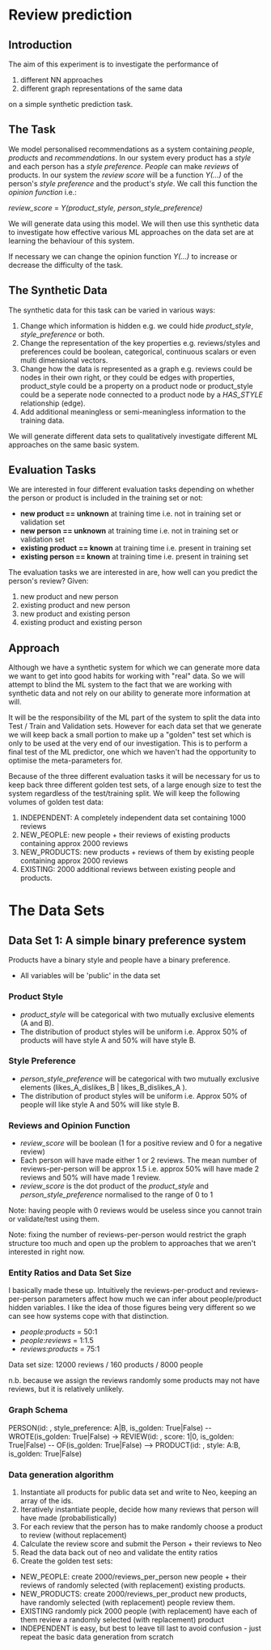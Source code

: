 # Review prediction

## Introduction

The aim of this experiment is to investigate the performance of
1) different NN approaches 
2) different graph representations of the same data 

on a simple synthetic prediction task.

## The Task

We model personalised recommendations as a system containing _people_, _products_ and _recommendations_. In our system every product has a _style_ and each person has a _style preference_. _People_ can make _reviews_ of products. In our system the _review score_ will be a function _Y(...)_ of the person's _style preference_ and the product's _style_. We call this function the _opinion function_ i.e.:
 
  _review_score_ = _Y(product_style, person_style_preference)_ 

We will generate data using this model. We will then use this synthetic data to investigate how effective various ML approaches on the data set  are at learning the behaviour of this system.


If necessary we can change the opinion function _Y(...)_ to increase or decrease the difficulty of the task.

## The Synthetic Data

The synthetic data for this task can be varied in various ways:

1) Change which information is hidden e.g. we could hide _product_style_, _style_preference_ or both.
1) Change the representation of the key properties e.g. reviews/styles and preferences could be boolean, categorical, continuous scalars or even multi dimensional vectors.
1) Change how the data is represented as a graph e.g. reviews could be nodes in their own right, or they could be edges with properties, product_style could be a property on a product node or product_style could be a seperate node connected to a product node by a _HAS_STYLE_ relationship (edge).
1) Add additional meaningless or semi-meaningless information to the training data. 

We will generate different data sets to qualitatively investigate different ML approaches on the same basic system.


## Evaluation Tasks

We are interested in four different evaluation tasks depending on whether the person or product is included in the training set or not:

- **new product == unknown** at training time i.e. not in training set or validation set
- **new person == unknown** at training time i.e. not in training set or validation set
- **existing product == known** at training time i.e. present in training set
- **existing person == known** at training time i.e. present in training set

The evaluation tasks we are interested in are, how well can you predict the person's review? Given:

1) new product and new person 
1) existing product and new person
1) new product and existing person
1) existing product and existing person


## Approach

Although we have a synthetic system for which we can generate more data we want to get into good habits for working with "real" data. So we will attempt to blind the ML system to the fact that we are working with synthetic data and not rely on our ability to generate more information at will.

It will be the responsibility of the ML part of the system to split the data into Test / Train and Validation sets. However for each data set that we generate we will keep back a small portion to make up a "golden" test set which is only to be used at the very end of our investigation. This is to perform a final test of the ML predictor, one which we haven't had the opportunity to optimise the meta-parameters for.

Because of the three different evaluation tasks it will be necessary for us to keep back three different golden test sets, of a large enough size to test the system regardless of the test/training split. We will keep the following volumes of golden test data:

1) INDEPENDENT: A completely independent data set containing 1000 reviews
2) NEW_PEOPLE: new people + their reviews of existing products containing approx 2000 reviews
3) NEW_PRODUCTS: new products + reviews of them by existing people containing approx 2000 reviews
4) EXISTING: 2000 additional reviews between existing people and products.



# The Data Sets

## Data Set 1: A simple binary preference system

Products have a binary style and people have a binary preference.

- All variables will be 'public' in the data set


### Product Style
- _product_style_ will be categorical with two mutually exclusive elements (A and B).
- The distribution of product styles will be uniform i.e. Approx 50% of products will have style A and 50% will have style B.


### Style Preference
- _person_style_preference_ will be categorical with two mutually exclusive elements (likes_A_dislikes_B | likes_B_dislikes_A ).
- The distribution of product styles will be uniform i.e. Approx 50% of people will like style A and 50% will like style B.


### Reviews and Opinion Function
- _review_score_ will be boolean (1 for a positive review and 0 for a negative review)
- Each person will have made either 1 or 2 reviews. The mean number of reviews-per-person will be approx 1.5 i.e. approx 50% will have made 2 reviews and 50% will have made 1 review. 
- _review_score_ is the dot product of the _product_style_ and _person_style_preference_ normalised to the range of 0 to 1

Note: having people with 0 reviews would be useless since you cannot train or validate/test using them.
 
Note: fixing the number of reviews-per-person would restrict the graph structure too much and open up the problem to approaches that we aren't interested in right now.


### Entity Ratios and Data Set Size

I basically made these up. Intuitively the reviews-per-product and reviews-per-person parameters affect how much we can infer about people/product hidden variables. I like the idea of those figures being very different so we can see how systems cope with that distinction. 

- _people_:_products_ = 50:1
- _people_:_reviews_ = 1:1.5
- _reviews_:_products_ = 75:1

Data set size: 12000 reviews / 160 products / 8000 people 

n.b. because we assign the reviews randomly some products may not have reviews, but it is relatively unlikely.

### Graph Schema

PERSON(id: <uuid>, style_preference: A|B, is_golden: True|False) -- WROTE(is_golden: True|False) -> REVIEW(id: <uuid>, score: 1|0, is_golden: True|False) -- OF(is_golden: True|False) --> PRODUCT(id: <uuid>, style: A:B, is_golden: True|False)

### Data generation algorithm

1) Instantiate all products for public data set and write to Neo, keeping an array of the ids.
1) Iteratively instantiate people, decide how many reviews that person will have made (probabilistically)
1) For each review that the person has to make randomly choose a product to review (without replacement)
1) Calculate the review score and submit the Person + their reviews to Neo
1) Read the data back out of neo and validate the entity ratios
1) Create the golden test sets: 
  - NEW_PEOPLE: create 2000/reviews_per_person new people + their reviews of randomly selected (with replacement) existing products.
  - NEW_PRODUCTS: create 2000/reviews_per_product new products, have randomly selected (with replacement) people review them.
  - EXISTING randomly pick 2000 people (with replacement) have each of them review a randomly selected (with replacement) product
  - INDEPENDENT is easy, but best to leave till last to avoid confusion - just repeat the basic data generation from scratch

 
